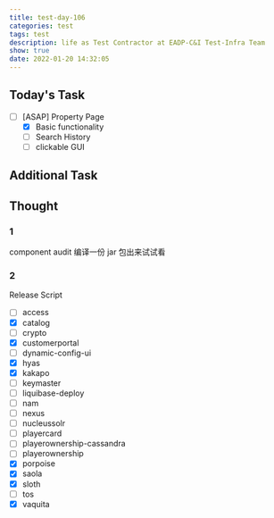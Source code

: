```yaml
---
title: test-day-106
categories: test
tags: test
description: life as Test Contractor at EADP-C&I Test-Infra Team
show: true
date: 2022-01-20 14:32:05
---
```

## Today's Task
- [ ] [ASAP] Property Page
  - [x] Basic functionality
  - [ ] Search History
  - [ ] clickable GUI

## Additional Task 

## Thought

### 1

component audit 编译一份 jar 包出来试试看

### 2

Release Script

- [ ] access
- [x] catalog
- [ ] crypto
- [x] customerportal
- [ ] dynamic-config-ui
- [x] hyas
- [x] kakapo
- [ ] keymaster
- [ ] liquibase-deploy
- [ ] nam
- [ ] nexus
- [ ] nucleussolr
- [ ] playercard
- [ ] playerownership-cassandra
- [ ] playerownership
- [x] porpoise
- [x] saola
- [x] sloth
- [ ] tos
- [x] vaquita